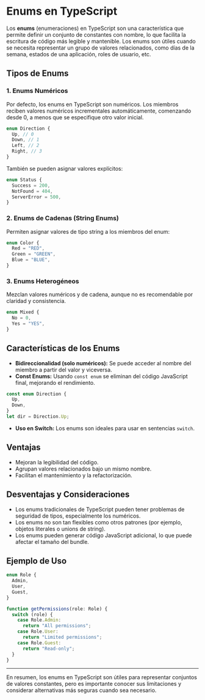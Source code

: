 # Enums en TypeScript

Los **enums** (enumeraciones) en TypeScript son una característica que permite definir un conjunto de constantes con nombre, lo que facilita la escritura de código más legible y mantenible. Los enums son útiles cuando se necesita representar un grupo de valores relacionados, como días de la semana, estados de una aplicación, roles de usuario, etc.

## Tipos de Enums

### 1. Enums Numéricos

Por defecto, los enums en TypeScript son numéricos. Los miembros reciben valores numéricos incrementales automáticamente, comenzando desde 0, a menos que se especifique otro valor inicial.

```typescript
enum Direction {
  Up, // 0
  Down, // 1
  Left, // 2
  Right, // 3
}
```

También se pueden asignar valores explícitos:

```typescript
enum Status {
  Success = 200,
  NotFound = 404,
  ServerError = 500,
}
```

### 2. Enums de Cadenas (String Enums)

Permiten asignar valores de tipo string a los miembros del enum:

```typescript
enum Color {
  Red = "RED",
  Green = "GREEN",
  Blue = "BLUE",
}
```

### 3. Enums Heterogéneos

Mezclan valores numéricos y de cadena, aunque no es recomendable por claridad y consistencia.

```typescript
enum Mixed {
  No = 0,
  Yes = "YES",
}
```

## Características de los Enums

- **Bidireccionalidad (solo numéricos):** Se puede acceder al nombre del miembro a partir del valor y viceversa.
- **Const Enums:** Usando `const enum` se eliminan del código JavaScript final, mejorando el rendimiento.

```typescript
const enum Direction {
  Up,
  Down,
}
let dir = Direction.Up;
```

- **Uso en Switch:** Los enums son ideales para usar en sentencias `switch`.

## Ventajas

- Mejoran la legibilidad del código.
- Agrupan valores relacionados bajo un mismo nombre.
- Facilitan el mantenimiento y la refactorización.

## Desventajas y Consideraciones

- Los enums tradicionales de TypeScript pueden tener problemas de seguridad de tipos, especialmente los numéricos.
- Los enums no son tan flexibles como otros patrones (por ejemplo, objetos literales o unions de string).
- Los enums pueden generar código JavaScript adicional, lo que puede afectar el tamaño del bundle.

## Ejemplo de Uso

```typescript
enum Role {
  Admin,
  User,
  Guest,
}

function getPermissions(role: Role) {
  switch (role) {
    case Role.Admin:
      return "All permissions";
    case Role.User:
      return "Limited permissions";
    case Role.Guest:
      return "Read-only";
  }
}
```

---

En resumen, los enums en TypeScript son útiles para representar conjuntos de valores constantes, pero es importante conocer sus limitaciones y considerar alternativas más seguras cuando sea necesario.
